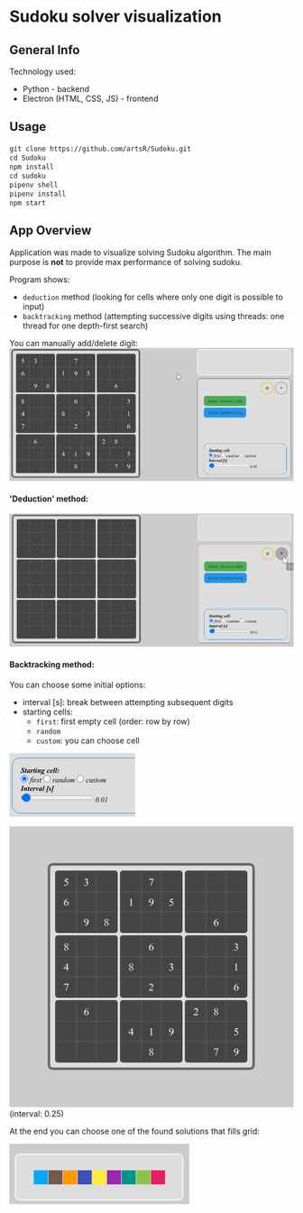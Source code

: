 # Sudoku solver visualization

## General Info

Technology used:
* Python - backend
* Electron (HTML, CSS, JS) - frontend

## Usage
```
git clone https://github.com/artsR/Sudoku.git
cd Sudoku
npm install
cd sudoku
pipenv shell
pipenv install
npm start
```

## App Overview

Application was made to visualize solving Sudoku algorithm.
The main purpose is **not** to provide max performance of solving sudoku.  

Program shows:
* `deduction` method (looking for cells where only one digit is possible to input)
* `backtracking` method (attempting successive digits using threads: one thread for one depth-first search)


You can manually add/delete digit:
![Add/Delete](./docs/create.gif)

#### 'Deduction' method:

![Deduction](./docs/deduction.gif)  



#### Backtracking method:

You can choose some initial options:
* interval [s]: break between attempting subsequent digits
* starting cells:
    * `first`: first empty cell (order: row by row)
    * `random`
    * `custom`: you can choose cell

![Options](./docs/starting_options.png)  



![Backtracking](./docs/backtracking.gif)  
(interval: 0.25)


At the end you can choose one of the found solutions that fills grid:  

![Solutions](./docs/solutions.png)
